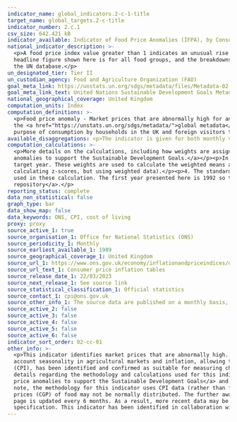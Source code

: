 ```yaml
---
indicator_name: global_indicators.2-c-1-title
target_name: global_targets.2-c-title
indicator_number: 2.c.1
csv_size: 642.421 kB
indicator_available: Indicator of Food Price Anomalies (IFPA), by Consumer Food Price Index
national_indicator_description: >-
  <p>A food price index value greater than 1 indicates an unusual rise in food prices.</p><p>The data shown here differ to those on the UN global database in the following ways - <p> - The global database provides data for a set group of cereals, broken down by individual cereals. The
  headline figure shown here is for all food groups, and the breakdowns are for several grouped food types.</p><p> - A longer time series is shown. Data are based on prices since 1988.</p><p> - Values are available for every month. December rolling averages cover the same period as data on
  the UN database.</p>
un_designated_tier: Tier II
un_custodian_agency: Food and Agriculture Organization (FAO)
goal_meta_link: https://unstats.un.org/sdgs/metadata/files/Metadata-02-0C-01.pdf
goal_meta_link_text: United Nations Sustainable Development Goals Metadata (PDF 4.0 MB)
national_geographical_coverage: United Kingdom
computation_units: Index
computation_definitions: >-
  <p>Food price anomaly - Market prices that are abnormally high for any particular period. A food price index value greater than 1 indicates an unusual rise in food prices. Note that a value lower than -1 indicates an unusual fall in price, but this is not the focus of this indicator. See
  the <a href="https://unstats.un.org/sdgs/metadata/">global metadata</a> for a more in-depth explanation.</p><p>Consumer Price Index (CPI) - The CPI is a consumer inflation or pure price index. It provides an average measure of change in the prices of goods and services bought for the
  purpose of consumption by households in the UK and foreign visitors to the UK.</p>
available_disaggregations: <p>The indicator is given for both monthly values and a 12 month rolling average. The monthly value is a faster indicator but has more noise, so care should be taken with interpretation of a single value. <p></p>Both series are broken down by food type.</p>
computation_calculations: >-
  <p>More details on the calculations, including how weights are assigned, are available in <a href='https://www.ons.gov.uk/economy/inflationandpriceindices/methodologies/identifyingfoodpriceanomaliestosupportthesustainabledevelopmentgoals#calculating-the-indicator'>Identifying food price
  anomalies to support the Sustainable Development Goals.</a></p><p>In brief - </p><p>1. Quarterly and annual compound growth rates (CGRs) of CPIs are calculated for each month.</p><p>2. For each target year, each preceding year is given a weight which is higher the closer it is to the
  target year. These weights are used to calculate the weighted means and standard deviations of the CGRs.</p><p>3. Annual and quarterly CGRs are standardised by subtracting the relevant weighted mean and dividing by the relevant weighted standard deviation for each month (similar to
  calculating z-scores, but using weighted data).</p><p>4. The standardised quarterly and annual CGRs are combined into a single indicator value for each month. Annual standardised CGRs have a weight of 0.6, while quarterly values have a weight of 0.4.</p><p>CPI values since 1988 have been
  used in these calculation. The first year presented here is 1992 so that a minimum of 4 years of data are used for comparison.</p><p>The code for producing this indicator is available on the <a href="https://github.com/ONSdigital/sdg_data_updates/tree/main/2.c.1_python">SDG data updates
  repository</a>.</p>
reporting_status: complete
data_non_statistical: false
graph_type: bar
data_show_map: false
data_keywords: ONS, CPI, cost of living
proxy: proxy
source_active_1: true
source_organisation_1: Office for National Statistics (ONS)
source_periodicity_1: Monthly
source_earliest_available_1: 1989
source_geographical_coverage_1: United Kingdom
source_url_1: https://www.ons.gov.uk/economy/inflationandpriceindices/datasets/consumerpriceinflation
source_url_text_1: Consumer price inflation tables
source_release_date_1: 22/03/2023
source_next_release_1: See source link
source_statistical_classification_1: Official statistics
source_contact_1: cpi@ons.gov.uk
source_other_info_1: The source data are published on a monthly basis, however the data on this page are updated every 6 months.
source_active_2: false
source_active_3: false
source_active_4: false
source_active_5: false
source_active_6: false
indicator_sort_order: 02-cc-01
other_info: >-
  <p>This indicator identifies market prices that are abnormally high. The index relies on a weighted compound growth rate that accounts for both within year and across year price growth. The indicator directly evaluates growth in prices over a particular month over many years, taking into
  account seasonality in agricultural markets and inflation, allowing to answer the question of whether or not a change in price is abnormal for any particular period.</p><p>The Office for National Statistics (ONS) measure of the inflation experienced by consumers, Consumer Prices Index
  (CPI), has been identified and confirmed as suitable for measuring changes in food prices by topic experts. ONS have followed the methodology in line with the UN requirements for this indicator, but have used different food groups to give a fuller picture for the UK. </p><p><p>For more
  details regarding the methodology and calculations used for this indicator, please refer to <a href='https://www.ons.gov.uk/economy/inflationandpriceindices/methodologies/identifyingfoodpriceanomaliestosupportthesustainabledevelopmentgoals#calculating-the-indicator'>Identifying food
  price anomalies to support the Sustainable Development Goals</a> and <a href='https://www.fao.org/fileadmin/user_upload/foodprice/docs/resources/a-i7550e.pdf'>Developing an indicator of price anomalies as an early warning tool - A compound growth approach (PDF, 585KB).</a> </p><p> Please
  note, the methodology for this indicator uses CPI data (rather than food prices themselves). As such, there is a smoothing effect, although the figures provided are still representative of food price changes. </p><p> This methodology assumes normal distribution, however compound growth
  prices (CGP) of food may not be normally distributed. The further away CGP are from normal distribution, the less useful they are as an indicator of food price anomalies.</p><p> Please note that the source data for this indicator is updated monthly, however the data displayed on this
  page is updated every 6 months. As a result, more recent data may be available from the source link in the Sources tab.</p> This indicator is being used as an approximation of the UN SDG Indicator. Where possible, we will work to identify or develop UK data to meet the global indicator
  specification. This indicator has been identified in collaboration with topic experts.
---
```

